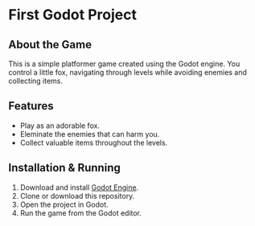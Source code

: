 # First Godot Project

## About the Game
This is a simple platformer game created using the Godot engine. You control a little fox, navigating through levels while avoiding enemies and collecting items.

## Features
- Play as an adorable fox.
- Eleminate the enemies that can harm you.
- Collect valuable items throughout the levels.

## Installation & Running
1. Download and install [Godot Engine](https://godotengine.org/).
2. Clone or download this repository.
3. Open the project in Godot.
4. Run the game from the Godot editor.
